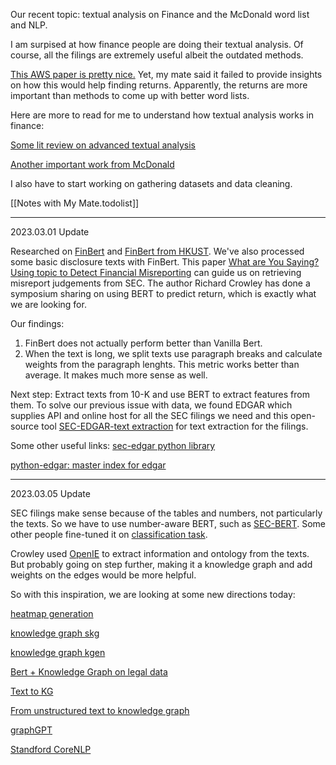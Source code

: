 
Our recent topic: textual analysis on Finance and the McDonald word list and NLP.

I am surpised at how finance people are doing their textual analysis. Of course, all the filings are extremely useful albeit the outdated methods. 

[This AWS paper is pretty nice.](https://www.sciencedirect.com/science/article/pii/S2405918821000131) Yet,
my mate said it failed to provide insights on how this would help finding returns. Apparently, the returns are more important than methods to come up with better word lists.

Here are more to read for me to understand how textual analysis works in finance:

[Some lit review on advanced textual analysis](https://www.sciencedirect.com/science/article/pii/S2405918822000046)

[Another important work from McDonald](https://papers.ssrn.com/sol3/papers.cfm?abstract_id=2504147)

I also have to start working on gathering datasets and data cleaning.

[[Notes with My Mate.todolist]]

-----------------
2023.03.01 Update

Researched on [FinBert](https://arxiv.org/pdf/1908.10063.pdf) and [FinBert from HKUST](https://github.com/yya518/FinBERT). We've also processed some basic disclosure texts with FinBert. This paper [What are You Saying? Using topic to Detect Financial Misreporting](https://papers.ssrn.com/sol3/papers.cfm?abstract_id=2803733) can guide us on retrieving misreport judgements from SEC. The author Richard Crowley has done a symposium sharing on using BERT to predict return, which is exactly what we are looking for.

Our findings: 
1. FinBert does not actually perform better than Vanilla Bert. 
2. When the text is long, we split texts use paragraph breaks and calculate weights from the paragraph lenghts. This metric works better than average. It makes much more sense as well.

Next step:
Extract texts from 10-K and use BERT to extract features from them. To solve our previous issue with data, we found EDGAR which supplies API and online host for all the SEC filings we need and this open-source tool [SEC-EDGAR-text extraction](https://github.com/alions7000/SEC-EDGAR-text) for text extraction for the filings. 

Some other useful links:
[sec-edgar python library](https://github.com/sec-edgar/sec-edgar)

[python-edgar: master index for edgar](https://github.com/edgarminers/python-edgar)

-----------------
2023.03.05 Update

SEC filings make sense because of the tables and numbers, not particularly the texts. So we have to use number-aware BERT, such as [SEC-BERT](https://huggingface.co/nlpaueb/sec-bert-base). Some other people fine-tuned it on [classification task](https://huggingface.co/nickmuchi/sec-bert-finetuned-finance-classification).

Crowley used [OpenIE](https://nlp.stanford.edu/software/openie.html) to extract information and ontology from the texts. But probably going on step further, making it a knowledge graph and add weights on the edges would be more helpful.

So with this inspiration, we are looking at some new directions today:

[heatmap generation](https://github.com/jiesutd/Text-Attention-Heatmap-Visualization)

[knowledge graph skg](https://github.com/danilo-dessi/skg)

[knowledge graph kgen](https://github.com/rossanez/KGen)

[Bert + Knowledge Graph on legal data](https://github.com/AnjaneyaTripathi/knowledge_graph)

[Text to KG](https://github.com/d1egoprog/Text2KG)

[From unstructured text to knowledge graph](https://github.com/rutvik5/knowledge-graph)

[graphGPT](https://github.com/varunshenoy/GraphGPT)

[Standford CoreNLP](https://stanfordnlp.github.io/CoreNLP/demo.html)